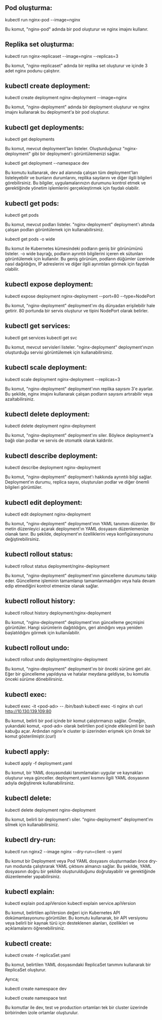 ## Pod oluşturma:

kubectl run nginx-pod --image=nginx

Bu komut, "nginx-pod" adında bir pod oluşturur ve nginx imajını kullanır.

## Replika set oluşturma:

kubectl run nginx-replicaset --image=nginx --replicas=3

Bu komut, "nginx-replicaset" adında bir replika set oluşturur ve içinde 3 adet nginx podunu çalıştırır.

## kubectl create deployment:

kubectl create deployment nginx-deployment --image=nginx

Bu komut, "nginx-deployment" adında bir deployment oluşturur ve nginx imajını kullanarak bu deployment'a bir pod oluşturur.

## kubectl get deployments:

kubectl get deployments

Bu komut, mevcut deployment'ları listeler. Oluşturduğunuz "nginx-deployment" gibi bir deployment'ı görüntülemenizi sağlar.

kubectl get deployment --namespace dev

Bu komutu kullanarak, dev ad alanında çalışan tüm deployment'ları listeleyebilir ve bunların durumlarını, replika sayılarını ve diğer ilgili bilgileri görebilirsiniz. Bu bilgiler, uygulamalarınızın durumunu kontrol etmek ve gerektiğinde yönetim işlemlerini gerçekleştirmek için faydalı olabilir.

## kubectl get pods:

kubectl get pods

Bu komut, mevcut podları listeler. "nginx-deployment" deployment'ı altında çalışan podları görüntülemek için kullanabilirsiniz.

kubectl get pods -o wide

Bu komut ile Kubernetes kümesindeki podların geniş bir görünümünü listeler. -o wide bayrağı, podların ayrıntılı bilgilerini içeren ek sütunları görüntülemek için kullanılır. Bu geniş görünüm, podların düğümler üzerinde nasıl dağıldığını, IP adreslerini ve diğer ilgili ayrıntıları görmek için faydalı olabilir.

## kubectl expose deployment:

kubectl expose deployment nginx-deployment --port=80 --type=NodePort

Bu komut, "nginx-deployment" deployment'ını dış dünyadan erişilebilir hale getirir. 80 portunda bir servis oluşturur ve tipini NodePort olarak belirler.

## kubectl get services:

kubectl get services 
kubectl get svc

Bu komut, mevcut servisleri listeler. "nginx-deployment" deployment'ınızın oluşturduğu servisi görüntülemek için kullanabilirsiniz.

## kubectl scale deployment:

kubectl scale deployment nginx-deployment --replicas=3

Bu komut, "nginx-deployment" deployment'ının replika sayısını 3'e ayarlar. Bu şekilde, nginx imajını kullanarak çalışan podların sayısını artırabilir veya azaltabilirsiniz.

## kubectl delete deployment:

kubectl delete deployment nginx-deployment

Bu komut, "nginx-deployment" deployment'ını siler. Böylece deployment'a bağlı olan podlar ve servis de otomatik olarak kaldırılır.

## kubectl describe deployment:

kubectl describe deployment nginx-deployment

Bu komut, "nginx-deployment" deployment'ı hakkında ayrıntılı bilgi sağlar. Deployment'ın durumu, replica sayısı, oluşturulan podlar ve diğer önemli bilgileri görüntüler.

## kubectl edit deployment:

kubectl edit deployment nginx-deployment

Bu komut, "nginx-deployment" deployment'ının YAML tanımını düzenler. Bir metin düzenleyici açarak deployment'ın YAML dosyasını düzenlemenize olanak tanır. Bu şekilde, deployment'ın özelliklerini veya konfigürasyonunu değiştirebilirsiniz.

## kubectl rollout status:

kubectl rollout status deployment/nginx-deployment

Bu komut, "nginx-deployment" deployment'ının güncelleme durumunu takip eder. Güncelleme işleminin tamamlanıp tamamlanmadığını veya hala devam edip etmediğini kontrol etmenize olanak sağlar.

## kubectl rollout history:

kubectl rollout history deployment/nginx-deployment

Bu komut, "nginx-deployment" deployment'ının güncelleme geçmişini görüntüler. Hangi sürümlerin dağıtıldığını, geri alındığını veya yeniden başlatıldığını görmek için kullanılabilir.

## kubectl rollout undo:

kubectl rollout undo deployment/nginx-deployment

Bu komut, "nginx-deployment" deployment'ını bir önceki sürüme geri alır. Eğer bir güncelleme yapıldıysa ve hatalar meydana geldiyse, bu komutla önceki sürüme dönebilirsiniz.

## kubectl exec:

kubectl exec -it <pod-adı> -- /bin/bash
kubectl exec -ti nginx sh
curl http://10.130.139.109:80 

Bu komut, belirli bir pod içinde bir komut çalıştırmanızı sağlar. Örneğin, yukarıdaki komut, <pod-adı> olarak belirtilen pod içinde etkileşimli bir bash kabuğu açar. Ardından nginx'e cluster ip üzerinden erişmek için örnek bir komut gösterilmiştir.(curl)

## kubectl apply:

kubectl apply -f deployment.yaml

Bu komut, bir YAML dosyasındaki tanımlamaları uygular ve kaynakları oluşturur veya günceller. deployment.yaml kısmını ilgili YAML dosyasının adıyla değiştirerek kullanabilirsiniz.

## kubectl delete:

kubectl delete deployment nginx-deployment

Bu komut, belirli bir deployment'ı siler. "nginx-deployment" deployment'ını silmek için kullanabilirsiniz.

## kubectl dry-run:

kubectl run nginx2 --image nginx --dry-run=client -o yaml

Bu komut bir Deployment veya Pod YAML dosyasını oluşturmadan önce dry-run modunda çalıştırarak YAML çıktısını almanızı sağlar. Bu şekilde, YAML dosyasının doğru bir şekilde oluşturulduğunu doğrulayabilir ve gerektiğinde düzenlemeler yapabilirsiniz.

## kubectl explain:

kubectl explain pod.apiVersion
kubectl explain service.apiVersion

Bu komut, belirtilen apiVersion değeri için Kubernetes API dokümantasyonunu görüntüler. Bu komutu kullanarak, bir API versiyonu veya belirli bir kaynak türü için desteklenen alanları, özellikleri ve açıklamalarını öğrenebilirsiniz.

## kubectl create:

kubectl create -f replicaSet.yaml 

Bu komut, belirtilen YAML dosyasındaki ReplicaSet tanımını kullanarak bir ReplicaSet oluşturur.

Ayrıca;

kubectl create namespace dev

kubectl create namespace test

Bu komutlar ile dev, test ve production ortamları tek bir cluster üzerinde birbirinden izole ortamlar oluşturulur.

